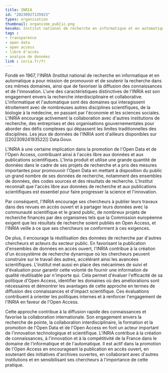 ```yaml
---
title: INRIA
id: "20230927135923"
types: organisation
thumbnail: organisme_public.png
kesako: Institut national de recherche en informatique et en automatique
tags :
- transparence
- open data
- open access
- libre d'accès
- analyse de données
link : inria.fr/fr
---
```


Fondé en 1967, l'INRIA (Institut national de recherche en informatique et en automatique a pour mission de promouvoir et de soutenir la recherche dans ces mêmes domaines, ainsi que de favoriser la diffusion des connaissances et de l'innovation.
L'une des caractéristiques distinctives de l'INRIA est son engagement envers la recherche interdisciplinaire et collaborative. L'informatique et l'automatique sont des domaines qui interagissent étroitement avec de nombreuses autres disciplines scientifiques, de la biologie à la médecine, en passant par l'économie et les sciences sociales. L'INRIA encourage activement la collaboration avec d'autres institutions de recherche, des entreprises et des organisations gouvernementales pour aborder des défis complexes qui dépassent les limites traditionnelles des disciplines. Les jeux de données de l'INRIA sont d'ailleurs disponibles sur [[20230924193522]] Data.Gouv.

 L'INRIA à une certaine implication dans la promotion de l'Open Data et de l'Open Access, contribuant ainsi à l'accès libre aux données et aux publications scientifiques. L'Inria produit et utilise une grande quantité de données dans le cadre de ses projets de recherche et a pris des mesures importantes pour promouvoir l'Open Data en mettant à disposition du public un grand nombre de ses données de recherche, notamment des ensembles de données, des codes sources et des résultats de recherche. L'Institut reconnaît que l'accès libre aux données de recherche et aux publications scientifiques est essentiel pour faire progresser la science et l'innovation. 
 
 Par conséquent, l'INRIA encourage ses chercheurs à publier leurs travaux dans des revues en accès ouvert et à partager leurs données avec la communauté scientifique et le grand public, de nombreux projets de recherche financés par des organismes tels que la Commission européenne exigent que les résultats de recherche soient publiés en Open Access, et l'INRIA veille à ce que ses chercheurs se conforment à ces exigences. 

De plus, il encourage la réutilisation des données de recherche par d'autres chercheurs et acteurs du secteur public. En favorisant la publication d'ensembles de données en accès ouvert, l'INRIA contribue à la création d'un écosystème de recherche dynamique où les chercheurs peuvent construire sur le travail des autres, accélérant ainsi les avancées scientifiques. 
L'institut met aussi en place des mécanimes de suivi et d'évaluation pour garantir cette volonté de fournir une information de qualité réutilisable par n'importe qui. Cela permet d'évaluer l'efficacité de sa politique d'Open Access, identifier les domaines où des améliorations sont nécessaires et démontrer les avantages de cette approche en termes de diffusion des connaissances et d'impact scientifique. Ces évaluations contribuent à orienter les politiques internes et à renforcer l'engagement de l'INRIA en faveur de l'Open Access.

Cette approche contribue à la diffusion rapide des connaissances et favorise la collaboration internationale. Son engagement envers la recherche de pointe, la collaboration interdisciplinaire, la formation et la promotion de l'Open Data et de l'Open Access en font un acteur important de l'innovation technologique et scientifique. L'INRIA contribue à la création de connaissances, à l'innovation et à la compétitivité de la France dans le domaine de l'informatique et de l'automatique. 
Il est actif dans la promotion de l'Open Access en encourageant la publication en accès ouvert, en soutenant des initiatives d'archives ouvertes, en collaborant avec d'autres institutions et en sensibilisant ses chercheurs à l'importance de cette pratique.

